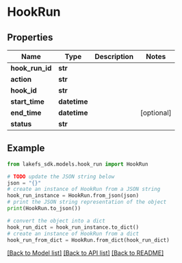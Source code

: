 # HookRun


## Properties

Name | Type | Description | Notes
------------ | ------------- | ------------- | -------------
**hook_run_id** | **str** |  | 
**action** | **str** |  | 
**hook_id** | **str** |  | 
**start_time** | **datetime** |  | 
**end_time** | **datetime** |  | [optional] 
**status** | **str** |  | 

## Example

```python
from lakefs_sdk.models.hook_run import HookRun

# TODO update the JSON string below
json = "{}"
# create an instance of HookRun from a JSON string
hook_run_instance = HookRun.from_json(json)
# print the JSON string representation of the object
print(HookRun.to_json())

# convert the object into a dict
hook_run_dict = hook_run_instance.to_dict()
# create an instance of HookRun from a dict
hook_run_from_dict = HookRun.from_dict(hook_run_dict)
```
[[Back to Model list]](../README.md#documentation-for-models) [[Back to API list]](../README.md#documentation-for-api-endpoints) [[Back to README]](../README.md)


